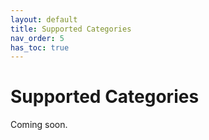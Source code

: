 ```yaml
---
layout: default
title: Supported Categories
nav_order: 5
has_toc: true
---
```

# Supported Categories

Coming soon.
